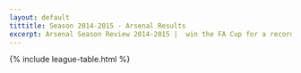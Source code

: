 ```yaml
---
layout: default
tittitle: Season 2014-2015 - Arsenal Results 
excerpt: Arsenal Season Review 2014-2015 |  win the FA Cup for a record 12th time, becoming the most successful team in the competition
---
```



{% include league-table.html %}